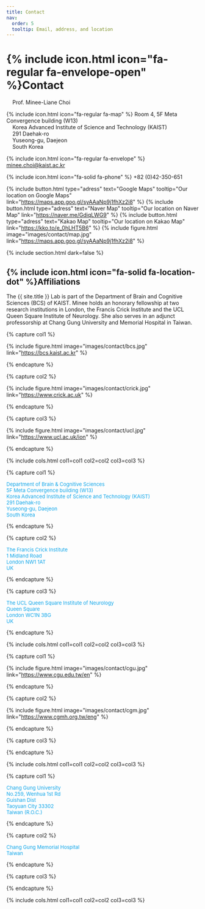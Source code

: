 ```yaml
---
title: Contact
nav:
  order: 5
  tooltip: Email, address, and location
---
```


# {% include icon.html icon="fa-regular fa-envelope-open" %}Contact

&nbsp; &nbsp; Prof. Minee-Liane Choi <br>

{% include icon.html icon="fa-regular fa-map" %} Room 4, 5F Meta Convergence building (W13) <br>
&nbsp; &nbsp; Korea Advanced Institute of Science and Technology (KAIST) <br>
&nbsp; &nbsp; 291 Daehak-ro <br>
&nbsp; &nbsp; Yuseong-gu, Daejeon <br>
&nbsp; &nbsp; South Korea <br>

{% include icon.html icon="fa-regular fa-envelope" %}  minee.choi@kaist.ac.kr  <br>

{% include icon.html icon="fa-solid fa-phone" %}  +82 (0)42-350-651  <br>

{%
  include button.html
  type="adress"
  text="Google Maps"
  tooltip="Our location on Google Maps"
  link="https://maps.app.goo.gl/syAAaNp9j1fhXz2i8"
%}
{%
  include button.html
  type="adress"
  text="Naver Map"
  tooltip="Our location on Naver Map"
  link="https://naver.me/GdiqLWG9"
%}
{%
  include button.html
  type="adress"
  text="Kakao Map"
  tooltip="Our location on Kakao Map"
  link="https://kko.to/e_0hLHT5B6"
%}
{%
  include figure.html
  image="images/contact/map.jpg"
  link="https://maps.app.goo.gl/syAAaNp9j1fhXz2i8"
%}

{% include section.html dark=false %}

## {% include icon.html icon="fa-solid fa-location-dot" %}Affiliations

The {{ site.title }} Lab is part of the Department of Brain and Cognitive Sciences (BCS) of KAIST. Minee holds an honorary fellowship at two research institutions in London, the Francis Crick Institute and the UCL Queen Square Institute of Neurology. She also serves in an adjunct professorship at Chang Gung University and Memorial Hospital in Taiwan.

{% capture col1 %}

{%
  include figure.html
  image="images/contact/bcs.jpg"
  link="https://bcs.kaist.ac.kr"
%}

{% endcapture %}

{% capture col2 %}

{%
  include figure.html
  image="images/contact/crick.jpg"
  link="https://www.crick.ac.uk"
%}

{% endcapture %}

{% capture col3 %}

{%
  include figure.html
  image="images/contact/ucl.jpg"
  link="https://www.ucl.ac.uk/ion"
%}

{% endcapture %}

{% include cols.html col1=col1 col2=col2 col3=col3 %}

{% capture col1 %}
<p style="font-size: 13px; color: #0ea5e9;">
Department of Brain & Cognitive Sciences <br>
5F Meta Convergence building (W13) <br>
Korea Advanced Institute of Science and Technology (KAIST) <br>
291 Daehak-ro <br>
Yuseong-gu, Daejeon <br>
South Korea
</p>
{% endcapture %}

{% capture col2 %}
<p style="font-size: 13px; color: #0ea5e9;">
The Francis Crick Institute <br>
1 Midland Road <br>
London NW1 1AT <br>
UK
</p>
{% endcapture %}

{% capture col3 %}
<p style="font-size: 13px; color: #0ea5e9;">
The UCL Queen Square Institute of Neurology <br>
Queen Square<br>
London WC1N 3BG <br>
UK
</p>
{% endcapture %}

{% include cols.html col1=col1 col2=col2 col3=col3 %}

{% capture col1 %}

{%
  include figure.html
  image="images/contact/cgu.jpg"
  link="https://www.cgu.edu.tw/en"
%}

{% endcapture %}

{% capture col2 %}

{%
  include figure.html
  image="images/contact/cgm.jpg"
  link="https://www.cgmh.org.tw/eng"
%}

{% endcapture %}

{% capture col3 %}


{% endcapture %}

{% include cols.html col1=col1 col2=col2 col3=col3 %}

{% capture col1 %}
<p style="font-size: 13px; color: #0ea5e9;">
Chang Gung University <br>
No.259, Wenhua 1st Rd <br>
Guishan Dist <br>
Taoyuan City 33302 <br>
Taiwan (R.O.C.)
</p>
{% endcapture %}

{% capture col2 %}
<p style="font-size: 13px; color: #0ea5e9;">
Chang Gung Memorial Hospital <br>
Taiwan
</p>
{% endcapture %}

{% capture col3 %}
<p style="font-size: 13px; color: #0ea5e9;">

</p>
{% endcapture %}

{% include cols.html col1=col1 col2=col2 col3=col3 %}
